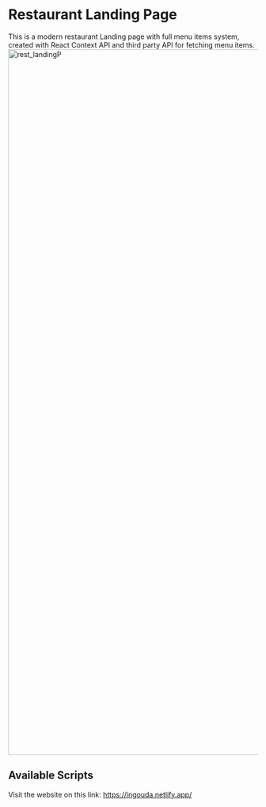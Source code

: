 # Restaurant Landing Page

This is a modern restaurant Landing page with full menu items system, created with React Context API and third party API for fetching menu items.
<img width="1424" alt="rest_landingP" src="https://user-images.githubusercontent.com/42621649/202206850-fed46428-4aec-4ce0-9b02-2e054ddb0631.png">


## Available Scripts
Visit the website on this link: https://ingouda.netlify.app/
